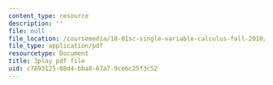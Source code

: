 ```yaml
---
content_type: resource
description: ''
file: null
file_location: /coursemedia/18-01sc-single-variable-calculus-fall-2010/c789312508d4bba867a79ce6c25f3c52_ryLdyDrBfvI.pdf
file_type: application/pdf
resourcetype: Document
title: 3play pdf file
uid: c7893125-08d4-bba8-67a7-9ce6c25f3c52
---
```


